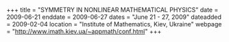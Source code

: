 +++
title = "SYMMETRY IN NONLINEAR MATHEMATICAL PHYSICS"
date = 2009-06-21
enddate = 2009-06-27
dates = "June 21 - 27, 2009"
dateadded = 2009-02-04
location = "Institute of Mathematics, Kiev, Ukraine"
webpage = "http://www.imath.kiev.ua/~appmath/conf.html"
+++
